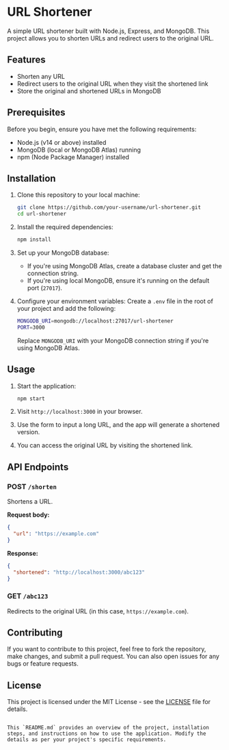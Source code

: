 
# URL Shortener

A simple URL shortener built with Node.js, Express, and MongoDB. This project allows you to shorten URLs and redirect users to the original URL.

## Features

- Shorten any URL
- Redirect users to the original URL when they visit the shortened link
- Store the original and shortened URLs in MongoDB

## Prerequisites

Before you begin, ensure you have met the following requirements:

- Node.js (v14 or above) installed
- MongoDB (local or MongoDB Atlas) running
- npm (Node Package Manager) installed

## Installation

1. Clone this repository to your local machine:

   ```bash
   git clone https://github.com/your-username/url-shortener.git
   cd url-shortener
   ```

2. Install the required dependencies:

   ```bash
   npm install
   ```

3. Set up your MongoDB database:
   - If you're using MongoDB Atlas, create a database cluster and get the connection string.
   - If you're using local MongoDB, ensure it's running on the default port (`27017`).

4. Configure your environment variables:
   Create a `.env` file in the root of your project and add the following:

   ```bash
   MONGODB_URI=mongodb://localhost:27017/url-shortener
   PORT=3000
   ```

   Replace `MONGODB_URI` with your MongoDB connection string if you're using MongoDB Atlas.

## Usage

1. Start the application:

   ```bash
   npm start
   ```

2. Visit `http://localhost:3000` in your browser.

3. Use the form to input a long URL, and the app will generate a shortened version.

4. You can access the original URL by visiting the shortened link.

## API Endpoints

### POST `/shorten`
Shortens a URL.

**Request body:**
```json
{
  "url": "https://example.com"
}
```

**Response:**
```json
{
  "shortened": "http://localhost:3000/abc123"
}
```

### GET `/abc123`
Redirects to the original URL (in this case, `https://example.com`).

## Contributing

If you want to contribute to this project, feel free to fork the repository, make changes, and submit a pull request. You can also open issues for any bugs or feature requests.

## License

This project is licensed under the MIT License - see the [LICENSE](LICENSE) file for details.
```

This `README.md` provides an overview of the project, installation steps, and instructions on how to use the application. Modify the details as per your project's specific requirements.
